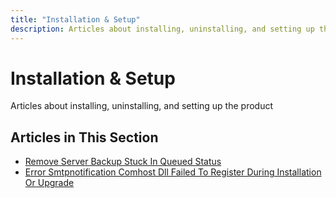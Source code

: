 ```yaml
---
title: "Installation & Setup"
description: Articles about installing, uninstalling, and setting up the product"
---
```


# Installation & Setup

Articles about installing, uninstalling, and setting up the product

## Articles in This Section

- [Remove Server Backup Stuck In Queued Status](./remove-server-backup-stuck-in-queued-status)
- [Error Smtpnotification Comhost Dll Failed To Register During Installation Or Upgrade](./error-smtpnotification-comhost-dll-failed-to-register-during-installation-or-upgrade)
